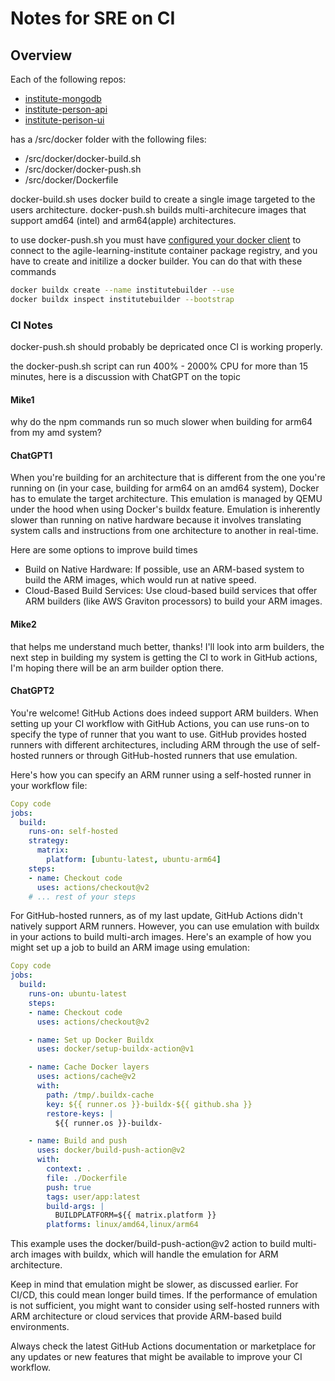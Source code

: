 # Notes for SRE on CI

## Overview

Each of the following repos:

- [institute-mongodb](https://github.com/agile-learning-institute/institute-mongodb)
- [institute-person-api](https://github.com/agile-learning-institute/institute-person-api)
- [institute-perison-ui](https://github.com/agile-learning-institute/institute-person-ui)

has a /src/docker folder with the following files:

- /src/docker/docker-build.sh
- /src/docker/docker-push.sh
- /src/docker/Dockerfile

docker-build.sh uses docker build to create a single image targeted to the users architecture. docker-push.sh builds multi-architecure images that support amd64 (intel) and arm64(apple) architectures.

to use docker-push.sh you must have [configured your docker client](https://docs.github.com/en/packages/working-with-a-github-packages-registry/working-with-the-container-registry) to connect to the agile-learning-institute container package registry, and you have to create and initilize a docker builder. You can do that with these commands

```bash
docker buildx create --name institutebuilder --use
docker buildx inspect institutebuilder --bootstrap
```

### CI Notes

docker-push.sh should probably be depricated once CI is working properly.

the docker-push.sh script can run 400% - 2000% CPU for more than 15 minutes, here is a discussion with ChatGPT on the topic

#### Mike1

why do the npm commands run so much slower when building for arm64 from my amd system?

#### ChatGPT1

When you're building for an architecture that is different from the one you're running on (in your case, building for arm64 on an amd64 system), Docker has to emulate the target architecture. This emulation is managed by QEMU under the hood when using Docker's buildx feature. Emulation is inherently slower than running on native hardware because it involves translating system calls and instructions from one architecture to another in real-time.

Here are some options to improve build times

- Build on Native Hardware: If possible, use an ARM-based system to build the ARM images, which would run at native speed.
- Cloud-Based Build Services: Use cloud-based build services that offer ARM builders (like AWS Graviton processors) to build your ARM images.

#### Mike2

that helps me understand much better, thanks! I'll look into arm builders, the next step in building my system is getting the CI to work in GitHub actions, I'm hoping there will be an arm builder option there.  

#### ChatGPT2

You're welcome! GitHub Actions does indeed support ARM builders. When setting up your CI workflow with GitHub Actions, you can use runs-on to specify the type of runner that you want to use. GitHub provides hosted runners with different architectures, including ARM through the use of self-hosted runners or through GitHub-hosted runners that use emulation.

Here's how you can specify an ARM runner using a self-hosted runner in your workflow file:

```yaml
Copy code
jobs:
  build:
    runs-on: self-hosted
    strategy:
      matrix:
        platform: [ubuntu-latest, ubuntu-arm64]
    steps:
    - name: Checkout code
      uses: actions/checkout@v2
    # ... rest of your steps
```

For GitHub-hosted runners, as of my last update, GitHub Actions didn't natively support ARM runners. However, you can use emulation with buildx in your actions to build multi-arch images. Here's an example of how you might set up a job to build an ARM image using emulation:

```yaml
Copy code
jobs:
  build:
    runs-on: ubuntu-latest
    steps:
    - name: Checkout code
      uses: actions/checkout@v2

    - name: Set up Docker Buildx
      uses: docker/setup-buildx-action@v1

    - name: Cache Docker layers
      uses: actions/cache@v2
      with:
        path: /tmp/.buildx-cache
        key: ${{ runner.os }}-buildx-${{ github.sha }}
        restore-keys: |
          ${{ runner.os }}-buildx-

    - name: Build and push
      uses: docker/build-push-action@v2
      with:
        context: .
        file: ./Dockerfile
        push: true
        tags: user/app:latest
        build-args: |
          BUILDPLATFORM=${{ matrix.platform }}
        platforms: linux/amd64,linux/arm64
```

This example uses the docker/build-push-action@v2 action to build multi-arch images with buildx, which will handle the emulation for ARM architecture.

Keep in mind that emulation might be slower, as discussed earlier. For CI/CD, this could mean longer build times. If the performance of emulation is not sufficient, you might want to consider using self-hosted runners with ARM architecture or cloud services that provide ARM-based build environments.

Always check the latest GitHub Actions documentation or marketplace for any updates or new features that might be available to improve your CI workflow.
